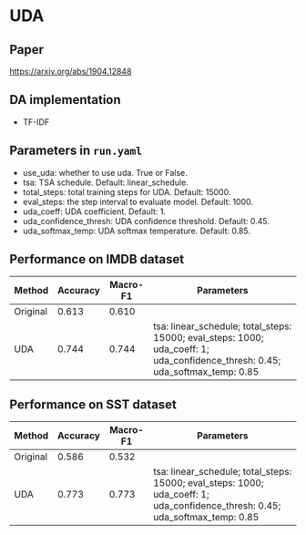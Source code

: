 # UDA

## Paper
https://arxiv.org/abs/1904.12848

## DA implementation
- TF-IDF

## Parameters in `run.yaml`

- use_uda: whether to use uda. True or False.
- tsa: TSA schedule. Default: linear_schedule.
- total_steps: total training steps for UDA. Default: 15000.
- eval_steps: the step interval to evaluate model. Default: 1000.
- uda_coeff: UDA coefficient. Default: 1.
- uda_confidence_thresh: UDA confidence threshold. Default: 0.45.
- uda_softmax_temp: UDA softmax temperature. Default: 0.85.
    
## Performance on IMDB dataset

| Method          | Accuracy | Macro-F1 | Parameters |
|-----------------|-----------|----------|----------|
| Original        |    0.613       |    0.610      ||
| UDA          |   0.744        |   0.744       |  tsa: linear_schedule; total_steps: 15000; eval_steps: 1000; uda_coeff: 1; uda_confidence_thresh: 0.45; uda_softmax_temp: 0.85 |

## Performance on SST dataset

| Method          | Accuracy | Macro-F1 | Parameters |
|-----------------|-----------|----------|----------|
| Original        |    0.586       |    0.532      ||
| UDA          |   0.773        |   0.773       |  tsa: linear_schedule; total_steps: 15000; eval_steps: 1000; uda_coeff: 1; uda_confidence_thresh: 0.45; uda_softmax_temp: 0.85 |
